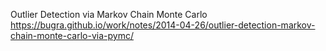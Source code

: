 Outlier Detection via Markov Chain Monte Carlo
https://bugra.github.io/work/notes/2014-04-26/outlier-detection-markov-chain-monte-carlo-via-pymc/
